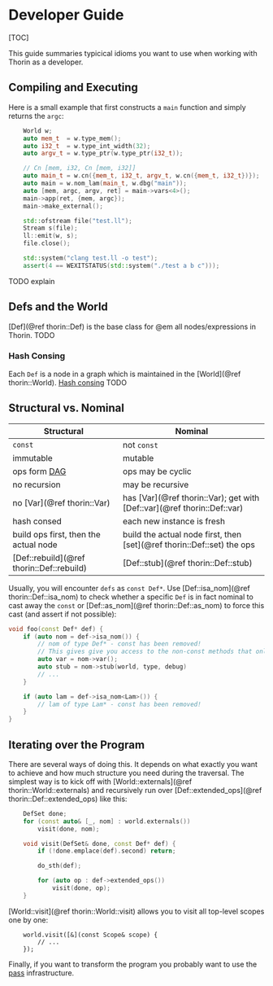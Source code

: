 # Developer Guide

[TOC]

This guide summaries typicical idioms you want to use when working with Thorin as a developer.

## Compiling and Executing

Here is a small example that first constructs a `main` function and simply returns the `argc`:
```cpp
    World w;
    auto mem_t  = w.type_mem();
    auto i32_t  = w.type_int_width(32);
    auto argv_t = w.type_ptr(w.type_ptr(i32_t));

    // Cn [mem, i32, Cn [mem, i32]]
    auto main_t = w.cn({mem_t, i32_t, argv_t, w.cn({mem_t, i32_t})});
    auto main = w.nom_lam(main_t, w.dbg("main"));
    auto [mem, argc, argv, ret] = main->vars<4>();
    main->app(ret, {mem, argc});
    main->make_external();

    std::ofstream file("test.ll");
    Stream s(file);
    ll::emit(w, s);
    file.close();

    std::system("clang test.ll -o test");
    assert(4 == WEXITSTATUS(std::system("./test a b c")));
```
TODO explain

## Defs and the World

[Def](@ref thorin::Def) is the base class for @em all nodes/expressions in Thorin.
TODO

### Hash Consing

Each `Def` is a node in a graph which is maintained in the [World](@ref thorin::World).
[Hash consing](https://en.wikipedia.org/wiki/Hash_consing) TODO

## Structural vs. Nominal

| Structural                                                            | Nominal                                                                       |
|-----------------------------------------------------------------------|-------------------------------------------------------------------------------|
| `const`                                                               | not `const`                                                                   |
| immutable                                                             | mutable                                                                       |
| ops form [DAG](https://en.wikipedia.org/wiki/Directed_acyclic_graph)  | ops may be cyclic                                                             |
| no recursion                                                          | may be recursive                                                              |
| no [Var](@ref thorin::Var)                                            | has [Var](@ref thorin::Var); get with [Def::var](@ref thorin::Def::var)       |
| hash consed                                                           | each new instance is fresh                                                    |
| build ops first, then the actual node                                 | build the actual node first, then [set](@ref thorin::Def::set) the ops        |
| [Def::rebuild](@ref thorin::Def::rebuild)                             | [Def::stub](@ref thorin::Def::stub)                                           |

Usually, you will encounter `defs` as `const Def*`.
Use [Def::isa_nom](@ref thorin::Def::isa_nom) to check whether a specific `Def` is in fact nominal to cast away the `const` or [Def::as_nom](@ref thorin::Def::as_nom) to force this cast (and assert if not possible):
```cpp
void foo(const Def* def) {
    if (auto nom = def->isa_nom()) {
        // nom of type Def* - const has been removed!
        // This gives give you access to the non-const methods that only make sense for nominals:
        auto var = nom->var();
        auto stub = nom->stub(world, type, debug)
        // ...
    }

    if (auto lam = def->isa_nom<Lam>()) {
        // lam of type Lam* - const has been removed!
    }
}
```

## Iterating over the Program

There are several ways of doing this.
It depends on what exactly you want to achieve and how much structure you need during the traversal.
The simplest way is to kick off with [World::externals](@ref thorin::World::externals) and recursively run over [Def::extended_ops](@ref thorin::Def::extended_ops) like this:
```cpp
    DefSet done;
    for (const auto& [_, nom] : world.externals())
        visit(done, nom);

    void visit(DefSet& done, const Def* def) {
        if (!done.emplace(def).second) return;

        do_sth(def);

        for (auto op : def->extended_ops())
            visit(done, op);
    }

```

[World::visit](@ref thorin::World::visit) allows you to visit all top-level scopes one by one:
```{.cpp}
    world.visit([&](const Scope& scope) {
        // ...
    });
```

Finally, if you want to transform the program you probably want to use the [pass](passes.md) infrastructure.
